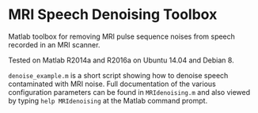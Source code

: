 # MRI Speech Denoising Toolbox
Matlab toolbox for removing MRI pulse sequence noises from speech recorded in an MRI scanner.

Tested on Matlab R2014a and R2016a on Ubuntu 14.04 and Debian 8.

`denoise_example.m` is a short script showing how to denoise speech contaminated with MRI noise. Full documentation of the various configuration parameters can be found in `MRIdenoising.m` and also viewed by typing `help MRIdenoising` at the Matlab command prompt.
